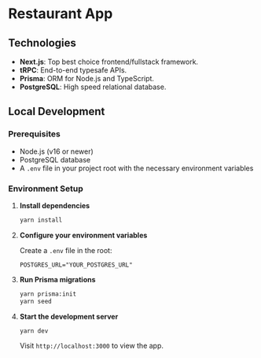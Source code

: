 # Restaurant App

## Technologies

- **Next.js**: Top best choice frontend/fullstack framework.
- **tRPC**: End-to-end typesafe APIs.
- **Prisma**: ORM for Node.js and TypeScript.
- **PostgreSQL**: High speed relational database.

## Local Development

### Prerequisites

- Node.js (v16 or newer)
- PostgreSQL database
- A `.env` file in your project root with the necessary environment variables

### Environment Setup

1. **Install dependencies**

    ```bash
    yarn install
    ```

2. **Configure your environment variables**

    Create a `.env` file in the root:

    ```plaintext
    POSTGRES_URL="YOUR_POSTGRES_URL"
    ```

3. **Run Prisma migrations**

    ```bash
    yarn prisma:init
    yarn seed
    ```

4. **Start the development server**

    ```bash
    yarn dev
    ```

    Visit `http://localhost:3000` to view the app.
